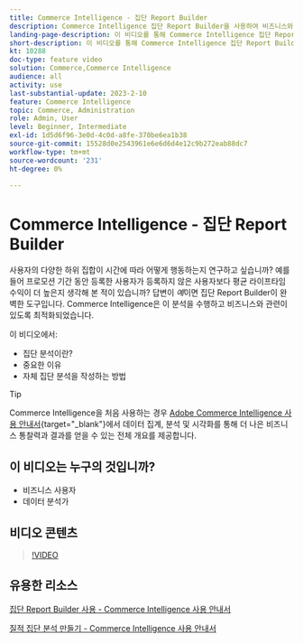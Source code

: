 ```yaml
---
title: Commerce Intelligence - 집단 Report Builder
description: Commerce Intelligence 집단 Report Builder을 사용하여 비즈니스와 관련된 최적화된 보고 및 분석을 만드는 방법을 알아봅니다.
landing-page-description: 이 비디오를 통해 Commerce Intelligence 집단 Report Builder을 사용하여 비즈니스와 관련된 최적화된 보고 및 분석을 만드는 방법에 대해 알아보십시오.
short-description: 이 비디오를 통해 Commerce Intelligence 집단 Report Builder을 사용하여 비즈니스와 관련된 최적화된 보고 및 분석을 만드는 방법에 대해 알아보십시오.
kt: 10288
doc-type: feature video
solution: Commerce,Commerce Intelligence
audience: all
activity: use
last-substantial-update: 2023-2-10
feature: Commerce Intelligence
topic: Commerce, Administration
role: Admin, User
level: Beginner, Intermediate
exl-id: 1d5d6f96-3e0d-4c0d-a8fe-370be6ea1b38
source-git-commit: 15528d0e2543961e6e6d6d4e12c9b272eab88dc7
workflow-type: tm+mt
source-wordcount: '231'
ht-degree: 0%

---
```


# Commerce Intelligence - 집단 Report Builder

사용자의 다양한 하위 집합이 시간에 따라 어떻게 행동하는지 연구하고 싶습니까? 예를 들어 프로모션 기간 동안 등록한 사용자가 등록하지 않은 사용자보다 평균 라이프타임 수익이 더 높은지 생각해 본 적이 있습니까? 답변이 _예_&#x200B;이면 집단 Report Builder이 완벽한 도구입니다. Commerce Intelligence은 이 분석을 수행하고 비즈니스와 관련이 있도록 최적화되었습니다.

이 비디오에서:

- 집단 분석이란?
- 중요한 이유
- 자체 집단 분석을 작성하는 방법

>[!TIP]
>
>Commerce Intelligence을 처음 사용하는 경우 [Adobe Commerce Intelligence 사용 안내서](https://experienceleague.adobe.com/docs/commerce-business-intelligence/mbi/guide-overview.html?lang=ko){target="_blank"}에서 데이터 집계, 분석 및 시각화를 통해 더 나은 비즈니스 통찰력과 결과를 얻을 수 있는 전체 개요를 제공합니다.

## 이 비디오는 누구의 것입니까?

- 비즈니스 사용자
- 데이터 분석가

## 비디오 콘텐츠

>[!VIDEO](https://video.tv.adobe.com/v/342407?quality=12&learn=on)

## 유용한 리소스

[집단 Report Builder 사용 - Commerce Intelligence 사용 안내서](https://experienceleague.adobe.com/docs/commerce-business-intelligence/mbi/analyze/sql/cohort-rpt-bldr.html?lang=ko)

[질적 집단 분석 만들기 - Commerce Intelligence 사용 안내서](https://experienceleague.adobe.com/docs/commerce-business-intelligence/mbi/analyze/sql/create-qual-cohort-analysis.html?lang=ko)
